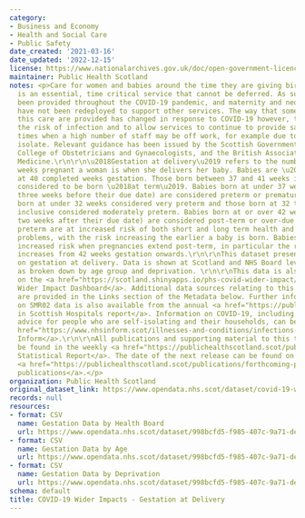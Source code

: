 ```yaml
---
category:
- Business and Economy
- Health and Social Care
- Public Safety
date_created: '2021-03-16'
date_updated: '2022-12-15'
license: https://www.nationalarchives.gov.uk/doc/open-government-licence/version/3/
maintainer: Public Health Scotland
notes: <p>Care for women and babies around the time they are giving birth/being born
  is an essential, time critical service that cannot be deferred. As such, it has
  been provided throughout the COVID-19 pandemic, and maternity and neonatal staff
  have not been redeployed to support other services. The way that some elements of
  this care are provided has changed in response to COVID-19 however, to minimise
  the risk of infection and to allow services to continue to provide safe care during
  times when a high number of staff may be off work, for example due to needing to
  isolate. Relevant guidance has been issued by the Scottish Government, the Royal
  College of Obstetricians and Gynaecologists, and the British Association for Perinatal
  Medicine.\r\n\r\n\u2018Gestation at delivery\u2019 refers to the number of completed
  weeks pregnant a woman is when she delivers her baby. Babies are \u2018due\u2019
  at 40 completed weeks gestation. Those born between 37 and 41 weeks inclusive are
  considered to be born \u2018at term\u2019. Babies born at under 37 weeks (more than
  three weeks before their due date) are considered preterm or premature, with those
  born at under 32 weeks considered very preterm and those born at 32 to 36 weeks
  inclusive considered moderately preterm. Babies born at or over 42 weeks (more than
  two weeks after their due date) are considered post-term or over-due. Babies born
  preterm are at increased risk of both short and long term health and developmental
  problems, with the risk increasing the earlier a baby is born. Babies are also at
  increased risk when pregnancies extend post-term, in particular the risk of stillbirth
  increases from 42 weeks gestation onwards.\r\n\r\nThis dataset presents information
  on gestation at delivery. Data is shown at Scotland and NHS Board level, as well
  as broken down by age group and deprivation. \r\n\r\nThis data is also available
  on the <a href="https://scotland.shinyapps.io/phs-covid-wider-impact/">COVID-19
  Wider Impact Dashboard</a>. Additional data sources relating to this topic area
  are provided in the Links section of the Metadata below. Further information based
  on SMR02 data is also available from the annual <a href="https://publichealthscotland.scot/publications/births-in-scottish-hospitals/">Births
  in Scottish Hospitals report</a>. Information on COVID-19, including stay at home
  advice for people who are self-isolating and their households, can be found on <a
  href="https://www.nhsinform.scot/illnesses-and-conditions/infections-and-poisoning/coronavirus-covid-19#stay-at-home-advice">NHS
  Inform</a>.\r\n\r\nAll publications and supporting material to this topic area can
  be found in the weekly <a href="https://publichealthscotland.scot/publications/covid-19-statistical-report/">COVID-19
  Statistical Report</a>. The date of the next release can be found on our list of
  <a href="https://publichealthscotland.scot/publications/forthcoming-publications/">forthcoming
  publications</a>.</p>
organization: Public Health Scotland
original_dataset_link: https://www.opendata.nhs.scot/dataset/covid-19-wider-impacts-gestation-at-delivery
records: null
resources:
- format: CSV
  name: Gestation Data by Health Board
  url: https://www.opendata.nhs.scot/dataset/998bcfd5-f985-407c-9a71-dea23aaff16e/resource/f00851fb-8798-4612-a891-aab1d7403586/download/gestation_hb_20221207.csv
- format: CSV
  name: Gestation Data by Age
  url: https://www.opendata.nhs.scot/dataset/998bcfd5-f985-407c-9a71-dea23aaff16e/resource/7f789269-1547-4189-a47d-2a641db84e91/download/gestation_age_20221207.csv
- format: CSV
  name: Gestation Data by Deprivation
  url: https://www.opendata.nhs.scot/dataset/998bcfd5-f985-407c-9a71-dea23aaff16e/resource/4a423747-5f6d-4415-bae5-27111c990036/download/gestation_simd_20221207.csv
schema: default
title: COVID-19 Wider Impacts - Gestation at Delivery
---
```


